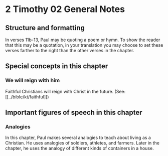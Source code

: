 # 2 Timothy 02 General Notes

## Structure and formatting

In verses 11b-13, Paul may be quoting a poem or hymn. To show the reader that this may be a quotation, in your translation you may choose to set these verses farther to the right than the other verses in the chapter.

## Special concepts in this chapter

### We will reign with him
Faithful Christians will reign with Christ in the future. (See: [[../bible/kt/faithful]])

## Important figures of speech in this chapter

### Analogies
In this chapter, Paul makes several analogies to teach about living as a Christian. He uses analogies of soldiers, athletes, and farmers. Later in the chapter, he uses the analogy of different kinds of containers in a house.
